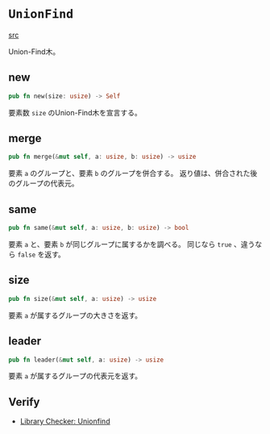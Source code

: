 # `UnionFind`
[src](https://github.com/cupro29/cuprolib_rs/blob/main/src/unionfind.rs)

Union-Find木。

## new
```rust
pub fn new(size: usize) -> Self
```
要素数 `size` のUnion-Find木を宣言する。

## merge
```rust
pub fn merge(&mut self, a: usize, b: usize) -> usize
```
要素 `a` のグループと、要素 `b` のグループを併合する。
返り値は、併合された後のグループの代表元。

## same
```rust
pub fn same(&mut self, a: usize, b: usize) -> bool
```
要素 `a` と、要素 `b` が同じグループに属するかを調べる。
同じなら `true` 、違うなら `false` を返す。

## size
```rust
pub fn size(&mut self, a: usize) -> usize
```
要素 `a` が属するグループの大きさを返す。

## leader
```rust
pub fn leader(&mut self, a: usize) -> usize
```
要素 `a` が属するグループの代表元を返す。

## Verify
- [Library Checker: Unionfind](https://github.com/cupro29/cuprolib_rs/blob/main/examples/library-checker-unionfind.rs)
